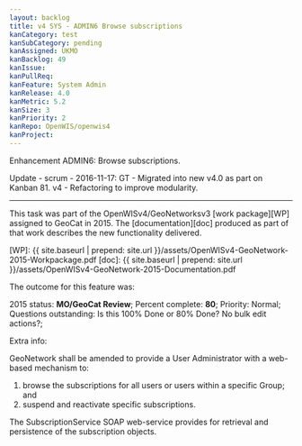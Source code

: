 ```yaml
---
layout: backlog
title: v4 SYS - ADMIN6 Browse subscriptions
kanCategory: test
kanSubCategory: pending
kanAssigned: UKMO
kanBacklog: 49
kanIssue:
kanPullReq:
kanFeature: System Admin
kanRelease: 4.0
kanMetric: 5.2
kanSize: 3
kanPriority: 2
kanRepo: OpenWIS/openwis4
kanProject:
---
```

Enhancement ADMIN6: Browse subscriptions.

Update - scrum - 2016-11-17: GT - Migrated into new v4.0 as part on Kanban 81. v4 - Refactoring to improve modularity.

---

This task was part of the OpenWISv4/GeoNetworksv3 [work package][WP] assigned to GeoCat in 2015.  The [documentation][doc] produced as part of that work describes the new functionality delivered.

[WP]: {{ site.baseurl | prepend: site.url }}/assets/OpenWISv4-GeoNetwork-2015-Workpackage.pdf
[doc]: {{ site.baseurl | prepend: site.url }}/assets/OpenWISv4-GeoNetwork-2015-Documentation.pdf

The outcome for this feature was:

2015 status: **MO/GeoCat Review**; Percent complete: **80**; Priority: Normal; Questions outstanding: Is this 100% Done or 80% Done? No bulk edit actions?;

Extra info:

GeoNetwork shall be amended to provide a User Administrator with a web-based mechanism to:

  1. browse the subscriptions for all users or users within a specific Group; and
  2. suspend and reactivate specific subscriptions.

The SubscriptionService SOAP web-service provides for retrieval and persistence of the subscription objects.
